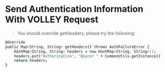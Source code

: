 # Send Authentication Information With VOLLEY Request

> You should override getHeaders, please try the following:

```sh
@Override
public Map<String, String> getHeaders() throws AuthFailureError {
    HashMap<String, String> headers = new HashMap<String, String>();
    headers.put("Authorization", "Bearer " + CommonUtils.getInstance().getSharedPrefString(ServiceConstant.User.TOKEN));
    return headers;
}
```

